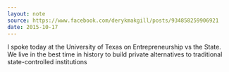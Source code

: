 ```yaml
---
layout: note
source: https://www.facebook.com/derykmakgill/posts/934858259906921
date: 2015-10-17
---
```


I spoke today at the University of Texas on Entrepreneurship vs the State. We live in the best time in history to build private alternatives to traditional state-controlled institutions
